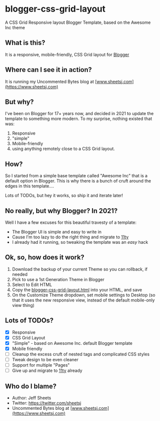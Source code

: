 # blogger-css-grid-layout
A CSS Grid Responsive layout Blogger Template, based on the Awesome Inc theme

## What is this?
It is a responsive, mobile-friendly, CSS Grid layout for [Blogger](blogger.com)

## Where can I see it in action?
It is running my Uncommented Bytes blog at [www.sheetsj.com](https://www.sheetsj.com)

## But why?
I've been on Blogger for 17+ years now, and decided in 2021 to update the template to something more modern. To my surprise, nothing existed that was:

1. Responsive
1. "simple"
1. Mobile-friendly
1. using anything remotely close to a CSS Grid layout.

## How?
So I started from a simple base template called "Awesome Inc" that is a default option in Blogger. This is why there is a bunch of cruft around the edges in this template....

Lots of TODOs, but hey it works, so ship it and iterate later!

## No really, but why Blogger? In 2021?
Well I have a few excuses for this beautiful travesty of a template:

- The Blogger UI is simple and easy to write in
- Cause I'm too lazy to do the right thing and migrate to [11ty](https://www.11ty.dev/)
- I already had it running, so tweaking the template was an _easy_ hack

## Ok, so, how does it work?
1. Download the backup of your current Theme so you can rollback, if needed
1. Pick to use a 1st Generation Theme in Blogger
1. Select to Edit HTML
1. Copy the [blogger-css-grid-layout.html](blogger-css-grid-layout.html) into your HTML, and save
1. On the Customize Theme dropdown, set mobile settings to Desktop (so that it uses the new responsive view, instead of the default mobile-only view thing)

## Lots of TODOs?
- [x] Responsive
- [x] CSS Grid Layout
- [x] "Simple" - based on Awesome Inc. default Blogger template
- [x] Mobile friendly
- [ ] Cleanup the excess cruft of nested tags and complicated CSS styles
- [ ] Tweak design to be even cleaner
- [ ] Support for multiple "Pages"
- [ ] Give up and migrate to [11ty](https://www.11ty.dev/) already

## Who do I blame?
- Author: Jeff Sheets
- Twitter: https://twitter.com/sheetsj
- Uncommented Bytes blog at [www.sheetsj.com](https://www.sheetsj.com)
